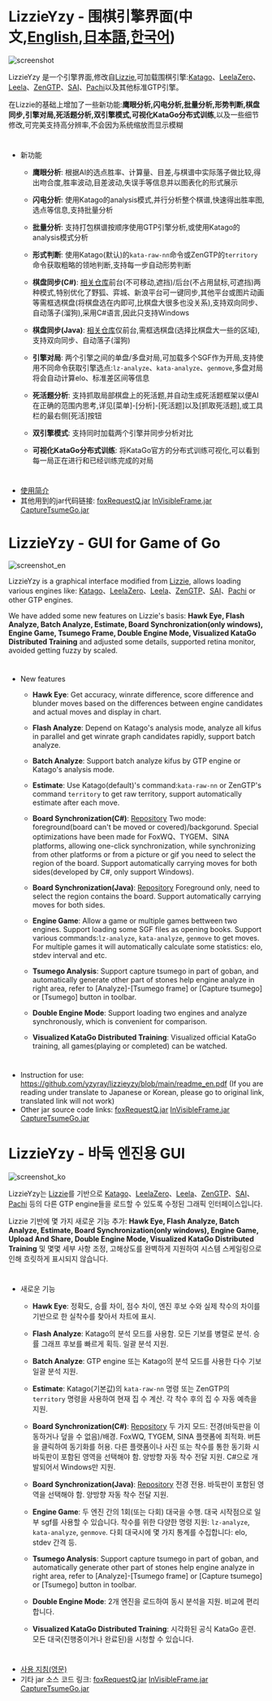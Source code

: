 # LizzieYzy - 围棋引擎界面(中文,[English](#en),[日本語](https://github-com.translate.goog/yzyray/lizzieyzy/blob/main/README_EN.md?_x_tr_sl=en&_x_tr_tl=ja&_x_tr_pto=wapp),[한국어](#ko))
![screenshot](/screenshot.png?raw=true)

LizzieYzy 是一个引擎界面,修改自[Lizzie](https://github.com/featurecat/lizzie),可加载围棋引擎:[Katago](https://github.com/lightvector/KataGo)、[LeelaZero](https://github.com/leela-zero/leela-zero)、[Leela](https://github.com/gcp/Leela)、[ZenGTP](https://github.com/yzyray/ZenGTP)、[SAI](http://sai.unich.it)、[Pachi](https://github.com/pasky/pachi)以及其他标准GTP引擎。

在Lizzie的基础上增加了一些新功能:**鹰眼分析,闪电分析,批量分析,形势判断,棋盘同步,引擎对局,死活题分析,双引擎模式,可视化KataGo分布式训练**,以及一些细节修改,可完美支持高分辨率,不会因为系统缩放而显示模糊
#
* 新功能

  * **鹰眼分析**: 根据AI的选点胜率、计算量、目差,与棋谱中实际落子做比较,得出吻合度,胜率波动,目差波动,失误手等信息并以图表化的形式展示

  * **闪电分析**: 使用Katago的analysis模式,并行分析整个棋谱,快速得出胜率图,选点等信息,支持批量分析

  * **批量分析**: 支持打包棋谱按顺序使用GTP引擎分析,或使用Katago的analysis模式分析

  * **形式判断**: 使用Katago(默认)的`kata-raw-nn`命令或ZenGTP的`territory`命令获取粗略的领地判断,支持每一步自动形势判断

  * **棋盘同步(C#)**: [相关仓库](https://github.com/yzyray/readboard)前台(不可移动,遮挡)/后台(不占用鼠标,可遮挡)两种模式,特别优化了野狐、弈城、新浪平台可一键同步,其他平台或图片动画等需框选棋盘(将棋盘选在内即可,比棋盘大很多也没关系),支持双向同步、自动落子(溜狗),采用C#语言,因此只支持Windows

  * **棋盘同步(Java)**: [相关仓库](https://github.com/yzyray/readboard_Boofcv)仅前台,需框选棋盘(选择比棋盘大一些的区域),支持双向同步、自动落子(溜狗)

  * **引擎对局**: 两个引擎之间的单盘/多盘对局,可加载多个SGF作为开局,支持使用不同命令获取引擎选点:`lz-analyze`、`kata-analyze`、`genmove`,多盘对局将会自动计算elo、标准差区间等信息

  * **死活题分析**: 支持抓取局部棋盘上的死活题,并自动生成死活题框架以便AI在正确的范围内思考,详见[菜单]-[分析]-[死活题]以及[抓取死活题],或工具栏的最右侧[死活]按钮

  * **双引擎模式**: 支持同时加载两个引擎并同步分析对比

  * **可视化KataGo分布式训练**: 将KataGo官方的分布式训练可视化,可以看到每一局正在进行和已经训练完成的对局
#
 * [使用简介](https://github.com/yzyray/lizzieyzy/blob/main/readme_cn.pdf)
 * 其他用到的jar代码链接: [foxRequestQ.jar](https://github.com/yzyray/FoxRequest) [InVisibleFrame.jar](https://github.com/yzyray/testbuffer) [CaptureTsumeGo.jar](https://github.com/yzyray/captureTsumeGo/blob/main/README.md)

#
<span id="en"></span>
# LizzieYzy - GUI for Game of Go
![screenshot_en](/screenshot_en.png?raw=true)

LizzieYzy is a graphical interface modified from [Lizzie](https://github.com/featurecat/lizzie), allows loading various engines like: [Katago](https://github.com/lightvector/KataGo)、[LeelaZero](https://github.com/leela-zero/leela-zero)、[Leela](https://github.com/gcp/Leela)、[ZenGTP](https://github.com/yzyray/ZenGTP)、[SAI](http://sai.unich.it)、[Pachi](https://github.com/pasky/pachi) or other GTP engines.

We have added some new features on Lizzie's basis: **Hawk Eye, Flash Analyze, Batch Analyze, Estimate, Board Synchronization(only windows), Engine Game, Tsumego Frame, Double Engine Mode, Visualized KataGo Distributed Training** and adjusted some details, supported retina monitor, avoided getting fuzzy by scaled.
#
* New features

  * **Hawk Eye**: Get accuracy, winrate difference, score difference and blunder moves based on the differences between engine candidates and actual moves and display in chart.

  * **Flash Analyze**: Depend on Katago's analysis mode, analyze all kifus in parallel and get winrate graph candidates rapidly, support batch analyze.

  * **Batch Analyze**: Support batch analyze kifus by GTP engine or Katago's analysis mode.

  * **Estimate**: Use Katago(default)'s command:`kata-raw-nn` or ZenGTP's command `territory` to get raw territory, support automatically estimate after each move.

  * **Board Synchronization(C#)**: [Repository](https://github.com/yzyray/readboard) Two mode: foreground(board can't be moved or covered)/backgorund. Special optimizations have been made for FoxWQ、TYGEM、SINA platforms, allowing one-click synchronization, while synchronizing from other platforms or from a picture or gif you need to select the region of the board. Support automatically carrying moves for both sides(developed by C#, only support Windows).

  * **Board Synchronization(Java)**: [Repository](https://github.com/yzyray/readboard_Boofcv) Foreground only, need to select the region contains the board. Support automatically carrying moves for both sides.

  * **Engine Game**: Allow a game or multiple games bettween two engines. Support loading some SGF files as opening books. Support various commands:`lz-analyze`, `kata-analyze`, `genmove` to get moves. For multiple games it will automatically calculate some statistics: elo, stdev interval and etc.

  * **Tsumego Analysis**: Support capture tsumego in part of goban, and automatically generate other part of stones help engine analyze in right area, refer to [Analyze]-[Tsumego frame] or [Capture tsumego] or [Tsumego] button in toolbar.

  * **Double Engine Mode**: Support loading two engines and analyze synchronously, which is convenient for comparison.

  * **Visualized KataGo Distributed Training**: Visualized official KataGo training, all games(playing or completed) can be watched.

#
 * Instruction for use: https://github.com/yzyray/lizzieyzy/blob/main/readme_en.pdf (If you are reading under translate to Japanese or Korean, please go to original link, translated link will not work)
 * Other jar source code links: [foxRequestQ.jar](https://github.com/yzyray/FoxRequest) [InVisibleFrame.jar](https://github.com/yzyray/testbuffer) [CaptureTsumeGo.jar](https://github.com/yzyray/captureTsumeGo/blob/main/README.md)

#
<span id="ko"></span>
# LizzieYzy - 바둑 엔진용 GUI
![screenshot_ko](/screenshot_ko.png?raw=true)

LizzieYzy는 [Lizzie](https://github.com/featurecat/lizzie)를 기반으로 [Katago](https://github.com/lightvector/KataGo)、[LeelaZero](https://github.com/leela-zero/leela-zero)、[Leela](https://github.com/gcp/Leela)、[ZenGTP](https://github.com/yzyray/ZenGTP)、[SAI](http://sai.unich.it)、[Pachi](https://github.com/pasky/pachi) 등의 다른 GTP engine들을 로드할 수 있도록 수정된 그래픽 인터페이스입니다.

Lizzie 기반에 몇 가지 새로운 기능 추가: **Hawk Eye, Flash Analyze, Batch Analyze, Estimate, Board Synchronization(only windows), Engine Game, Upload And Share, Double Engine Mode, Visualized KataGo Distributed Training** 및 몇몇 세부 사항 조정, 고해상도를 완벽하게 지원하여 시스템 스케일링으로 인해 흐릿하게 표시되지 않습니다.
#
* 새로운 기능

  * **Hawk Eye**: 정확도, 승률 차이, 점수 차이, 엔진 후보 수와 실제 착수의 차이를 기반으로 한 실착수를 찾아서 차트에 표시.

  * **Flash Analyze**: Katago의 분석 모드를 사용함. 모든 기보를 병렬로 분석. 승률 그래프 후보를 빠르게 획득. 일괄 분석 지원.

  * **Batch Analyze**: GTP engine 또는 Katago의 분석 모드를 사용한 다수 기보 일괄 분석 지원.

  * **Estimate**: Katago(기본값)의 `kata-raw-nn` 명령 또는 ZenGTP의 `territory` 명령을 사용하여 현재 집 수 계산. 각 착수 후의 집 수 자동 예측을 지원.

  * **Board Synchronization(C#)**: [Repository](https://github.com/yzyray/readboard) 두 가지 모드: 전경(바둑판을 이동하거나 덮을 수 없음)/배경. FoxWQ, TYGEM, SINA 플랫폼에 최적화. 버튼을 클릭하여 동기화를 허용. 다른 플랫폼이나 사진 또는 착수를 통한 동기화 시 바둑판이 포함된 영역을 선택해야 함. 양방향 자동 착수 전달 지원. C#으로 개발되어서 Windows만 지원.

  * **Board Synchronization(Java)**: [Repository](https://github.com/yzyray/readboard_Boofcv) 전경 전용. 바둑판이 포함된 영역을 선택해야 함. 양방향 자동 착수 전달 지원.

  * **Engine Game**: 두 엔진 간의 1회(또는 다회) 대국을 수행. 대국 시작점으로 일부 sgf를 사용할 수 있습니다. 착수를 위한 다양한 명령 지원: `lz-analyze`, `kata-analyze`, `genmove`. 다회 대국시에 몇 가지 통계를 수집합니다: elo, stdev 간격 등.

  * **Tsumego Analysis**: Support capture tsumego in part of goban, and automatically generate other part of stones help engine analyze in right area, refer to [Analyze]-[Tsumego frame] or [Capture tsumego] or [Tsumego] button in toolbar.

  * **Double Engine Mode**: 2개 엔진을 로드하여 동시 분석을 지원. 비교에 편리합니다.

  * **Visualized KataGo Distributed Training**: 시각화된 공식 KataGo 훈련. 모든 대국(진행중이거나 완료된)을 시청할 수 있습니다.

#
 * [사용 지침(영문)](https://github.com/yzyray/lizzieyzy/blob/main/readme_en.pdf)
 * 기타 jar 소스 코드 링크: [foxRequestQ.jar](https://github.com/yzyray/FoxRequest) [InVisibleFrame.jar](https://github.com/yzyray/testbuffer) [CaptureTsumeGo.jar](https://github.com/yzyray/captureTsumeGo/blob/main/README.md)
